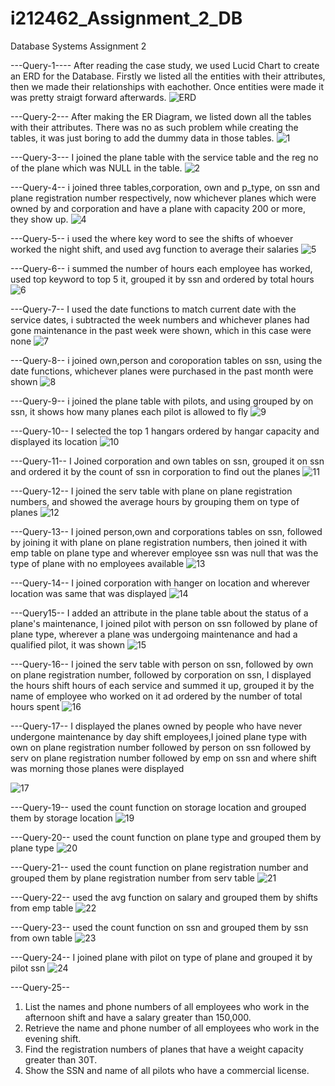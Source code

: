 # i212462_Assignment_2_DB
Database Systems Assignment 2

---Query-1----
After reading the case study, we used Lucid Chart to create an ERD for the Database. Firstly we listed all the entities with their attributes, then we made their relationships with eachother. Once entities were made it was pretty straigt forward afterwards.
![ERD](https://user-images.githubusercontent.com/112579606/227843604-210d1297-8487-41f5-93a3-09c28d4da667.png)

---Query-2---
After making the ER Diagram, we listed down all the tables with their attributes. There was no as such problem while creating the tables, it was just boring to add the dummy data in those tables.
![1](https://user-images.githubusercontent.com/112579606/228446681-718e4828-b1b9-48ba-bec1-d89f6b96ae67.png)

---Query-3---
I joined the plane table with the service table and the reg no of the plane which was NULL in the table.
![2](https://user-images.githubusercontent.com/112579606/228447586-d216763f-47d9-4f7a-b5e0-d1f5b416fbb2.png)

---Query-4--
i joined three tables,corporation, own and p_type, on ssn and plane registration number respectively, now whichever planes which were owned by and corporation and have a plane with capacity 200 or more, they show up.
![4](https://user-images.githubusercontent.com/112579606/228451849-054c4f83-1a07-4284-aedb-4a2eaefc4374.png)


---Query-5--
i used the where key word to see the shifts of whoever worked the night shift, and used avg function to average their salaries
![5](https://user-images.githubusercontent.com/112579606/228449712-e382a3a2-e3c9-4b2c-955f-cb5d66235453.png)

---Query-6--
i summed the number of hours each employee has worked, used top keyword to top 5 it, grouped it by ssn and ordered by total hours
![6](https://user-images.githubusercontent.com/112579606/228449716-92820c4e-a014-49cd-b791-83276a3cdebc.png)

---Query-7--
I used the date functions to match current date with the service dates, i subtracted the week numbers  and whichever planes had gone maintenance in the past week were shown, which in this case were none
![7](https://user-images.githubusercontent.com/112579606/228449723-4eedbe54-ecb2-4b0a-a295-5259d0e9ff88.png)

---Query-8--
i joined own,person and coroporation tables on ssn, using the date functions, whichever planes were purchased in the past month were shown
![8](https://user-images.githubusercontent.com/112579606/228449730-244cf9ba-db06-4f0f-b9d4-b888d8f6ebe6.png)

---Query-9--
i joined the plane table with pilots, and using grouped by on ssn, it shows how many planes each pilot is allowed to fly
![9](https://user-images.githubusercontent.com/112579606/228449740-9ba7168e-27da-4f75-9292-02ab645e301f.png)

---Query-10--
I selected the top 1 hangars ordered by hangar capacity and displayed its location
![10](https://user-images.githubusercontent.com/112579606/228449751-b563ddc5-bd43-43d9-9ca8-be8ce174cf5c.png)

---Query-11--
I Joined corporation and own tables on ssn, grouped it on ssn and ordered it by the count of ssn in corporation to find out the planes
![11](https://user-images.githubusercontent.com/112579606/228449754-3a7b7586-03c6-4217-b0bf-54c1dea5aada.png)

---Query-12--
I joined the serv table with plane on plane registration numbers, and showed the average hours by grouping them on type of planes
![12](https://user-images.githubusercontent.com/112579606/228449767-5774e7e5-572f-43b3-a047-ca4d8a0e351d.png)

---Query-13--
I joined person,own and corporations tables on ssn, followed by joining it with plane on plane registration numbers, then joined it with emp table on plane type and wherever employee ssn was null that was the type of plane with no employees available
![13](https://user-images.githubusercontent.com/112579606/228449776-c933df1d-c2ee-4e53-916a-eca9a1636ce9.png)

---Query-14--
I joined corporation with hanger on location and wherever location was same that was displayed
![14](https://user-images.githubusercontent.com/112579606/228449786-61ec6c46-d2e7-44bb-a51a-e9232ed5e50d.png)

---Query15--
I added an attribute in the plane table about the status of a plane's maintenance, I joined pilot with person on ssn followed by plane of plane type, wherever a plane was undergoing maintenance and had a qualified pilot, it was shown
![15](https://user-images.githubusercontent.com/112579606/228449791-9fafaf18-edfc-4381-825a-10cf73d3a717.png)

---Query-16--
I joined the serv table with person on ssn, followed by own on plane registration number, followed by corporation on ssn, I displayed the hours shift hours of each service and summed it up, grouped it by the name of employee who worked on it ad ordered by the number of total hours spent
![16](https://user-images.githubusercontent.com/112579606/228449795-8a561c1a-3cd3-4f16-b124-872d6d85c00e.png)

---Query-17--
I displayed the planes owned by people who have never undergone maintenance by day shift employees,I joined plane type with own on plane registration number followed by person on ssn followed by serv on plane registration number followed by emp on ssn and where shift was morning those planes were displayed

![17](https://user-images.githubusercontent.com/112579606/228449802-4913b6c4-70dc-43df-a289-34b257fb8911.png)

---Query-19--
used the count function on storage location and grouped them by storage location
![19](https://user-images.githubusercontent.com/112579606/228449812-bbcade79-c9ad-443b-8e8d-85ed67daa8ee.png)

---Query-20--
used the count function on plane type and grouped them by plane type
![20](https://user-images.githubusercontent.com/112579606/228449821-a4818501-4b13-49f6-9019-7fafc9118588.png)

---Query-21--
used the count function on plane registration number and grouped them by plane registration number from serv table
![21](https://user-images.githubusercontent.com/112579606/228449825-200f006b-b2d2-4e01-ab71-4c017df0a229.png)

---Query-22--
used the avg function on salary and grouped them by shifts from emp table
![22](https://user-images.githubusercontent.com/112579606/228449830-60c5a632-88ec-4615-8213-57ff031cb4b8.png)

---Query-23--
used the count function on ssn and grouped them by ssn from own table
![23](https://user-images.githubusercontent.com/112579606/228449834-d31d5687-4364-4789-afcb-c83d64553dea.png)

---Query-24--
I joined plane with pilot on type of plane and grouped it by pilot ssn
![24](https://user-images.githubusercontent.com/112579606/228449840-bdac6be0-81c3-4ac8-9da7-8293d6edda91.png)

---Query-25--
1. List the names and phone numbers of all employees who work in the afternoon shift and have a salary greater than 150,000.
2. Retrieve the name and phone number of all employees who work in the evening shift.
3. Find the registration numbers of planes that have a weight capacity greater than 30T.
4. Show the SSN and name of all pilots who have a commercial license.



